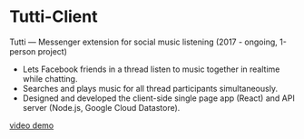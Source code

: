 # Tutti-Client

Tutti   —    Messenger   extension   for   social   music   listening    (2017   -   ongoing,   1-person   project)
* Lets   Facebook   friends   in   a   thread   listen   to   music   together   in   realtime   while   chatting.
* Searches   and   plays   music   for   all   thread   participants   simultaneously.
* Designed   and   developed   the   client-side   single   page   app   (React)   and   API   server   (Node.js,   Google
Cloud   Datastore).

[video demo](https://youtu.be/Wn03N4eRnc8)
